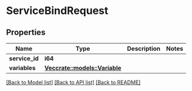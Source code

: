 # ServiceBindRequest

## Properties

Name | Type | Description | Notes
------------ | ------------- | ------------- | -------------
**service_id** | **i64** |  | 
**variables** | [**Vec<crate::models::Variable>**](Variable.md) |  | 

[[Back to Model list]](../README.md#documentation-for-models) [[Back to API list]](../README.md#documentation-for-api-endpoints) [[Back to README]](../README.md)


